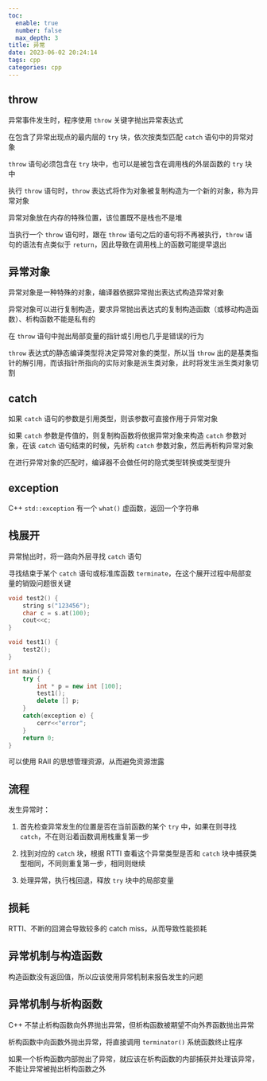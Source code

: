 ```yaml
---
toc:
  enable: true
  number: false
  max_depth: 3
title: 异常
date: 2023-06-02 20:24:14
tags: cpp
categories: cpp
---
```


## throw

异常事件发生时，程序使用 `throw` 关键字抛出异常表达式

在包含了异常出现点的最内层的 `try` 块，依次按类型匹配 `catch` 语句中的异常对象

`throw` 语句必须包含在 `try` 块中，也可以是被包含在调用栈的外层函数的 `try` 块中

执行 `throw` 语句时，`throw` 表达式将作为对象被复制构造为一个新的对象，称为异常对象

异常对象放在内存的特殊位置，该位置既不是栈也不是堆

当执行一个 `throw` 语句时，跟在 `throw` 语句之后的语句将不再被执行，`throw` 语句的语法有点类似于 `return`，因此导致在调用栈上的函数可能提早退出

## 异常对象

异常对象是一种特殊的对象，编译器依据异常抛出表达式构造异常对象

异常对象可以进行复制构造，要求异常抛出表达式的复制构造函数（或移动构造函数）、析构函数不能是私有的

在 `throw` 语句中抛出局部变量的指针或引用也几乎是错误的行为

`throw` 表达式的静态编译类型将决定异常对象的类型，所以当 `throw` 出的是基类指针的解引用，而该指针所指向的实际对象是派生类对象，此时将发生派生类对象切割

## catch

如果 `catch` 语句的参数是引用类型，则该参数可直接作用于异常对象

如果 `catch` 参数是传值的，则复制构函数将依据异常对象来构造 `catch` 参数对象，在该 `catch` 语句结束的时候，先析构 `catch` 参数对象，然后再析构异常对象

在进行异常对象的匹配时，编译器不会做任何的隐式类型转换或类型提升

## exception

C++ `std::exception` 有一个 `what()` 虚函数，返回一个字符串

## 栈展开

异常抛出时，将一路向外层寻找 `catch` 语句

寻找结束于某个 `catch` 语句或标准库函数 `terminate`，在这个展开过程中局部变量的销毁问题很关键

```cpp
void test2() {
    string s("123456");
    char c = s.at(100);
    cout<<c;
}

void test1() {
    test2();
}

int main() {
    try {
        int * p = new int [100];
        test1();
        delete [] p;
    }
    catch(exception e) {
        cerr<<"error";
    }
    return 0;
}
```

可以使用 RAII 的思想管理资源，从而避免资源泄露

## 流程

发生异常时：

1. 首先检查异常发生的位置是否在当前函数的某个 `try` 中，如果在则寻找 `catch`，不在则沿着函数调用栈重复第一步

2. 找到对应的 `catch` 块，根据 RTTI 查看这个异常类型是否和 `catch` 块中捕获类型相同，不同则重复第一步，相同则继续

3. 处理异常，执行栈回退，释放 `try` 块中的局部变量

## 损耗

RTTI、不断的回溯会导致较多的 catch miss，从而导致性能损耗

## 异常机制与构造函数

构造函数没有返回值，所以应该使用异常机制来报告发生的问题

## 异常机制与析构函数

C++ 不禁止析构函数向外界抛出异常，但析构函数被期望不向外界函数抛出异常

析构函数中向函数外抛出异常，将直接调用 `terminator()` 系统函数终止程序

如果一个析构函数内部抛出了异常，就应该在析构函数的内部捕获并处理该异常，不能让异常被抛出析构函数之外